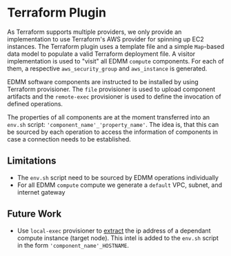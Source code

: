 # Terraform Plugin

As Terraform supports multiple providers, we only provide an implementation to use Terraform's AWS provider for spinning up EC2 instances.
The Terraform plugin uses a template file and a simple `Map`-based data model to populate a valid Terraform deployment file.
A visitor implementation is used to "visit" all EDMM `compute` components.
For each of them, a respective `aws_security_group` and `aws_instance` is generated.

EDMM software components are instructed to be installed by using Terraform provisioner.
The `file` provisioner is used to upload component artifacts and the `remote-exec` provisioner is used to define the invocation of defined operations.

The properties of all components are at the moment transferred into an `env.sh` script: `'component_name'_'property_name'`.
The idea is, that this can be sourced by each operation to access the information of components in case a connection needs to be established.

## Limitations

* The `env.sh` script need to be sourced by EDMM operations individually
* For all EDMM `compute` compute we generate a `default` VPC, subnet, and internet gateway

## Future Work

* Use `local-exec` provisioner to [extract](https://learn.hashicorp.com/terraform/getting-started/provision) the ip address of a dependant compute instance (target node).
  This intel is added to the `env.sh` script in the form `'component_name'_HOSTNAME`.
